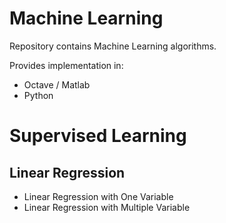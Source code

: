 Machine Learning
====================

Repository contains Machine Learning algorithms.

Provides implementation in:
* Octave / Matlab
* Python 

# Supervised Learning 
## Linear Regression 

* Linear Regression with One Variable
* Linear Regression with Multiple Variable

